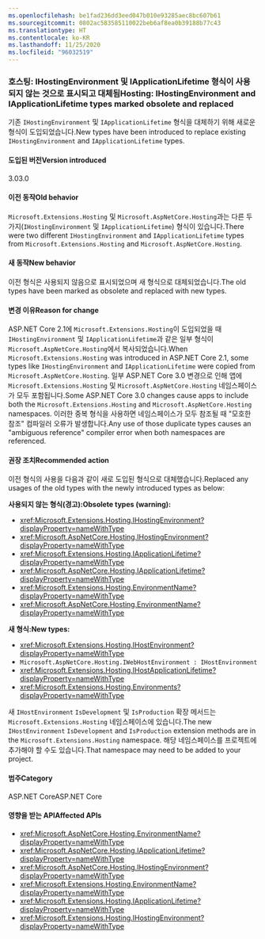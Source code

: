 ```yaml
---
ms.openlocfilehash: be1fad236dd3eed047b010e93285aec8bc607b61
ms.sourcegitcommit: 0802ac583585110022beb6af8ea0b39188b77c43
ms.translationtype: HT
ms.contentlocale: ko-KR
ms.lasthandoff: 11/25/2020
ms.locfileid: "96032519"
---
```

### <a name="hosting-ihostingenvironment-and-iapplicationlifetime-types-marked-obsolete-and-replaced"></a><span data-ttu-id="94485-101">호스팅: IHostingEnvironment 및 IApplicationLifetime 형식이 사용되지 않는 것으로 표시되고 대체됨</span><span class="sxs-lookup"><span data-stu-id="94485-101">Hosting: IHostingEnvironment and IApplicationLifetime types marked obsolete and replaced</span></span>

<span data-ttu-id="94485-102">기존 `IHostingEnvironment` 및 `IApplicationLifetime` 형식을 대체하기 위해 새로운 형식이 도입되었습니다.</span><span class="sxs-lookup"><span data-stu-id="94485-102">New types have been introduced to replace existing `IHostingEnvironment` and `IApplicationLifetime` types.</span></span>

#### <a name="version-introduced"></a><span data-ttu-id="94485-103">도입된 버전</span><span class="sxs-lookup"><span data-stu-id="94485-103">Version introduced</span></span>

<span data-ttu-id="94485-104">3.0</span><span class="sxs-lookup"><span data-stu-id="94485-104">3.0</span></span>

#### <a name="old-behavior"></a><span data-ttu-id="94485-105">이전 동작</span><span class="sxs-lookup"><span data-stu-id="94485-105">Old behavior</span></span>

<span data-ttu-id="94485-106">`Microsoft.Extensions.Hosting` 및 `Microsoft.AspNetCore.Hosting`과는 다른 두 가지(`IHostingEnvironment` 및 `IApplicationLifetime`) 형식이 있습니다.</span><span class="sxs-lookup"><span data-stu-id="94485-106">There were two different `IHostingEnvironment` and `IApplicationLifetime` types from `Microsoft.Extensions.Hosting` and `Microsoft.AspNetCore.Hosting`.</span></span>

#### <a name="new-behavior"></a><span data-ttu-id="94485-107">새 동작</span><span class="sxs-lookup"><span data-stu-id="94485-107">New behavior</span></span>

<span data-ttu-id="94485-108">이전 형식은 사용되지 않음으로 표시되었으며 새 형식으로 대체되었습니다.</span><span class="sxs-lookup"><span data-stu-id="94485-108">The old types have been marked as obsolete and replaced with new types.</span></span>

#### <a name="reason-for-change"></a><span data-ttu-id="94485-109">변경 이유</span><span class="sxs-lookup"><span data-stu-id="94485-109">Reason for change</span></span>

<span data-ttu-id="94485-110">ASP.NET Core 2.1에 `Microsoft.Extensions.Hosting`이 도입되었을 때 `IHostingEnvironment` 및 `IApplicationLifetime`과 같은 일부 형식이 `Microsoft.AspNetCore.Hosting`에서 복사되었습니다.</span><span class="sxs-lookup"><span data-stu-id="94485-110">When `Microsoft.Extensions.Hosting` was introduced in ASP.NET Core 2.1, some types like `IHostingEnvironment` and `IApplicationLifetime` were copied from `Microsoft.AspNetCore.Hosting`.</span></span> <span data-ttu-id="94485-111">일부 ASP.NET Core 3.0 변경으로 인해 앱에 `Microsoft.Extensions.Hosting` 및 `Microsoft.AspNetCore.Hosting` 네임스페이스가 모두 포함됩니다.</span><span class="sxs-lookup"><span data-stu-id="94485-111">Some ASP.NET Core 3.0 changes cause apps to include both the `Microsoft.Extensions.Hosting` and `Microsoft.AspNetCore.Hosting` namespaces.</span></span> <span data-ttu-id="94485-112">이러한 중복 형식을 사용하면 네임스페이스가 모두 참조될 때 "모호한 참조" 컴파일러 오류가 발생합니다.</span><span class="sxs-lookup"><span data-stu-id="94485-112">Any use of those duplicate types causes an "ambiguous reference" compiler error when both namespaces are referenced.</span></span>

#### <a name="recommended-action"></a><span data-ttu-id="94485-113">권장 조치</span><span class="sxs-lookup"><span data-stu-id="94485-113">Recommended action</span></span>

<span data-ttu-id="94485-114">이전 형식의 사용을 다음과 같이 새로 도입된 형식으로 대체했습니다.</span><span class="sxs-lookup"><span data-stu-id="94485-114">Replaced any usages of the old types with the newly introduced types as below:</span></span>

<span data-ttu-id="94485-115">**사용되지 않는 형식(경고):**</span><span class="sxs-lookup"><span data-stu-id="94485-115">**Obsolete types (warning):**</span></span>

- <xref:Microsoft.Extensions.Hosting.IHostingEnvironment?displayProperty=nameWithType>
- <xref:Microsoft.AspNetCore.Hosting.IHostingEnvironment?displayProperty=nameWithType>
- <xref:Microsoft.Extensions.Hosting.IApplicationLifetime?displayProperty=nameWithType>
- <xref:Microsoft.AspNetCore.Hosting.IApplicationLifetime?displayProperty=nameWithType>
- <xref:Microsoft.Extensions.Hosting.EnvironmentName?displayProperty=nameWithType>
- <xref:Microsoft.AspNetCore.Hosting.EnvironmentName?displayProperty=nameWithType>

<span data-ttu-id="94485-116">**새 형식:**</span><span class="sxs-lookup"><span data-stu-id="94485-116">**New types:**</span></span>

- <xref:Microsoft.Extensions.Hosting.IHostEnvironment?displayProperty=nameWithType>
- `Microsoft.AspNetCore.Hosting.IWebHostEnvironment : IHostEnvironment`
- <xref:Microsoft.Extensions.Hosting.IHostApplicationLifetime?displayProperty=nameWithType>
- <xref:Microsoft.Extensions.Hosting.Environments?displayProperty=nameWithType>

<span data-ttu-id="94485-117">새 `IHostEnvironment` `IsDevelopment` 및 `IsProduction` 확장 메서드는 `Microsoft.Extensions.Hosting` 네임스페이스에 있습니다.</span><span class="sxs-lookup"><span data-stu-id="94485-117">The new `IHostEnvironment` `IsDevelopment` and `IsProduction` extension methods are in the `Microsoft.Extensions.Hosting` namespace.</span></span> <span data-ttu-id="94485-118">해당 네임스페이스를 프로젝트에 추가해야 할 수도 있습니다.</span><span class="sxs-lookup"><span data-stu-id="94485-118">That namespace may need to be added to your project.</span></span>

#### <a name="category"></a><span data-ttu-id="94485-119">범주</span><span class="sxs-lookup"><span data-stu-id="94485-119">Category</span></span>

<span data-ttu-id="94485-120">ASP.NET Core</span><span class="sxs-lookup"><span data-stu-id="94485-120">ASP.NET Core</span></span>

#### <a name="affected-apis"></a><span data-ttu-id="94485-121">영향을 받는 API</span><span class="sxs-lookup"><span data-stu-id="94485-121">Affected APIs</span></span>

- <xref:Microsoft.AspNetCore.Hosting.EnvironmentName?displayProperty=nameWithType>
- <xref:Microsoft.AspNetCore.Hosting.IApplicationLifetime?displayProperty=nameWithType>
- <xref:Microsoft.AspNetCore.Hosting.IHostingEnvironment?displayProperty=nameWithType>
- <xref:Microsoft.Extensions.Hosting.EnvironmentName?displayProperty=nameWithType>
- <xref:Microsoft.Extensions.Hosting.IApplicationLifetime?displayProperty=nameWithType>
- <xref:Microsoft.Extensions.Hosting.IHostingEnvironment?displayProperty=nameWithType>

<!-- 

#### Affected APIs

- `T:Microsoft.AspNetCore.Hosting.EnvironmentName`
- `T:Microsoft.AspNetCore.Hosting.IApplicationLifetime`
- `T:Microsoft.AspNetCore.Hosting.IHostingEnvironment`
- `T:Microsoft.Extensions.Hosting.EnvironmentName`
- `T:Microsoft.Extensions.Hosting.IApplicationLifetime`
- `T:Microsoft.Extensions.Hosting.IHostingEnvironment`

-->

